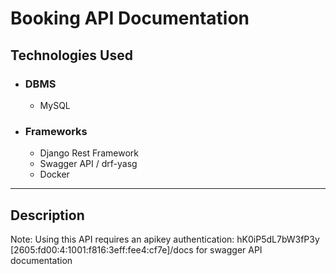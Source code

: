 # Booking API Documentation


## Technologies Used
- ### DBMS
    - MySQL 
- ### Frameworks
    - Django Rest Framework
    - Swagger API / drf-yasg
    - Docker 
---

## Description
Note: Using this API requires an apikey authentication: hK0iP5dL7bW3fP3y
[2605:fd00:4:1001:f816:3eff:fee4:cf7e]/docs for swagger API documentation